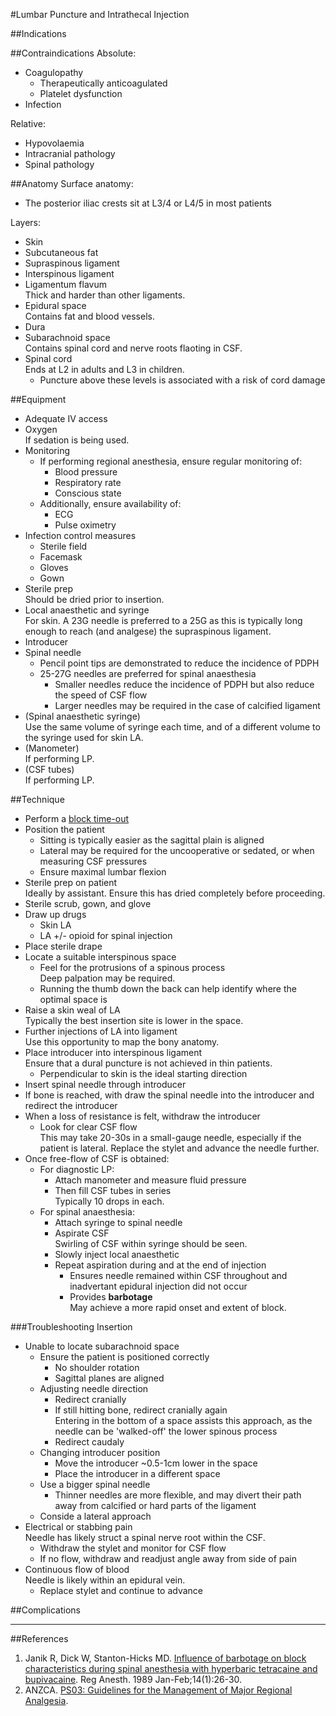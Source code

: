 #Lumbar Puncture and Intrathecal Injection

##Indications


##Contraindications
Absolute:
* Coagulopathy
	* Therapeutically anticoagulated
	* Platelet dysfunction
* Infection

Relative:
* Hypovolaemia
* Intracranial pathology
* Spinal pathology


##Anatomy
Surface anatomy:
* The posterior iliac crests sit at L3/4 or L4/5 in most patients

Layers:
* Skin
* Subcutaneous fat
* Supraspinous ligament
* Interspinous ligament
* Ligamentum flavum  
Thick and harder than other ligaments.
* Epidural space  
Contains fat and blood vessels.
* Dura
* Subarachnoid space  
Contains spinal cord and nerve roots flaoting in CSF.
* Spinal cord  
Ends at L2 in adults and L3 in children.  
	* Puncture above these levels is associated with a risk of cord damage


##Equipment
* Adequate IV access
* Oxygen  
If sedation is being used.
* Monitoring  
	* If performing regional anesthesia, ensure regular monitoring of:
		* Blood pressure
		* Respiratory rate
		* Conscious state
	* Additionally, ensure availability of:
		* ECG
		* Pulse oximetry
* Infection control measures
	* Sterile field
	* Facemask
	* Gloves
	* Gown
* Sterile prep  
Should be dried prior to insertion.
* Local anaesthetic and syringe  
For skin. A 23G needle is preferred to a 25G as this is typically long enough to reach (and analgese) the supraspinous ligament.
* Introducer
* Spinal needle
	* Pencil point tips are demonstrated to reduce the incidence of PDPH
	* 25-27G needles are preferred for spinal anaesthesia
		* Smaller needles reduce the incidence of PDPH but also reduce the speed of CSF flow
		* Larger needles may be required in the case of calcified ligament
* (Spinal anaesthetic syringe)  
Use the same volume of syringe each time, and of a different volume to the syringe used for skin LA.
* (Manometer)  
If performing LP.
* (CSF tubes)  
If performing LP.

##Technique
* Perform a [block time-out](/anaesthesia/regional/principles.md#timeout)
* Position the patient
	* Sitting is typically easier as the sagittal plain is aligned
	* Lateral may be required for the uncooperative or sedated, or when measuring CSF pressures
	* Ensure maximal lumbar flexion
* Sterile prep on patient  
Ideally by assistant. Ensure this has dried completely before proceeding.
* Sterile scrub, gown, and glove
* Draw up drugs
	* Skin LA
	* LA +/- opioid for spinal injection
* Place sterile drape
* Locate a suitable interspinous space
	* Feel for the protrusions of a spinous process  
	Deep palpation may be required.
	* Running the thumb down the back can help identify where the optimal space is
* Raise a skin weal of LA  
Typically the best insertion site is lower in the space.
* Further injections of LA into ligament  
Use this opportunity to map the bony anatomy.
* Place introducer into interspinous ligament  
Ensure that a dural puncture is not achieved in thin patients.
	* Perpendicular to skin is the ideal starting direction
* Insert spinal needle through introducer
* If bone is reached, with draw the spinal needle into the introducer and redirect the introducer
* When a loss of resistance is felt, withdraw the introducer
	* Look for clear CSF flow  
	This may take 20-30s in a small-gauge needle, especially if the patient is lateral.
	Replace the stylet and advance the needle further.
* Once free-flow of CSF is obtained:
	* For diagnostic LP:
		* Attach manometer and measure fluid pressure
		* Then fill CSF tubes in series  
		Typically 10 drops in each.
	* For spinal anaesthesia:
		* Attach syringe to spinal needle
		* Aspirate CSF  
		Swirling of CSF within syringe should be seen.
		* Slowly inject local anaesthetic  
		* Repeat aspiration during and at the end of injection
			* Ensures needle remained within CSF throughout and inadvertant epidural injection did not occur
			* Provides **barbotage**  
			May achieve a more rapid onset and extent of block.

###Troubleshooting Insertion
* Unable to locate subarachnoid space
	* Ensure the patient is positioned correctly
		* No shoulder rotation
		* Sagittal planes are aligned
	* Adjusting needle direction
		* Redirect cranially
		* If still hitting bone, redirect cranially again  
		Entering in the bottom of a space assists this approach, as the needle can be 'walked-off' the lower spinous process
		* Redirect caudaly
	* Changing introducer position
		* Move the introducer ~0.5-1cm lower in the space
		* Place the introducer in a different space
	* Use a bigger spinal needle  
		* Thinner needles are more flexible, and may divert their path away from calcified or hard parts of the ligament
	* Conside a lateral approach
* Electrical or stabbing pain  
Needle has likely struct a spinal nerve root within the CSF.
	* Withdraw the stylet and monitor for CSF flow
	* If no flow, withdraw and readjust angle away from side of pain
* Continuous flow of blood  
Needle is likely within an epidural vein.
	* Replace stylet and continue to advance




##Complications

---
##References
1. Janik R, Dick W, Stanton-Hicks MD. [Influence of barbotage on block characteristics during spinal anesthesia with hyperbaric tetracaine and bupivacaine](https://www.ncbi.nlm.nih.gov/pubmed/2486582?report=docsum&format=text). Reg Anesth. 1989 Jan-Feb;14(1):26-30.
2. ANZCA. [PS03: Guidelines for the Management of Major Regional Analgesia](http://www.anzca.edu.au/Documents/ps03-2014-guidelines-for-the-management-of-major-r.pdf).